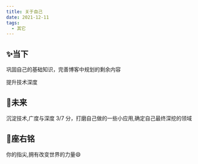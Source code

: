 ```yaml
---
title: 关于自己
date: 2021-12-11
tags:
  - 其它
---
```


## :sparkles:当下

巩固自己的基础知识，完善博客中规划的剩余内容

提升技术深度

## :rocket:未来

沉淀技术,广度与深度 3/7 分，打磨自己做的一些小应用,确定自己最终深挖的领域

## :pencil:座右铭

你的指尖,拥有改变世界的力量:smile:
